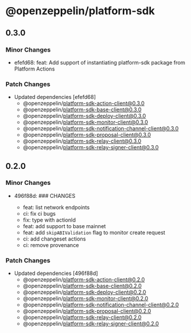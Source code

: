 # @openzeppelin/platform-sdk

## 0.3.0

### Minor Changes

- efefd68: feat: Add support of instantiating platform-sdk package from Platform Actions

### Patch Changes

- Updated dependencies [efefd68]
  - @openzeppelin/platform-sdk-action-client@0.3.0
  - @openzeppelin/platform-sdk-base-client@0.3.0
  - @openzeppelin/platform-sdk-deploy-client@0.3.0
  - @openzeppelin/platform-sdk-monitor-client@0.3.0
  - @openzeppelin/platform-sdk-notification-channel-client@0.3.0
  - @openzeppelin/platform-sdk-proposal-client@0.3.0
  - @openzeppelin/platform-sdk-relay-client@0.3.0
  - @openzeppelin/platform-sdk-relay-signer-client@0.3.0

## 0.2.0

### Minor Changes

- 496f88d: ### CHANGES

  - feat: list network endpoints
  - ci: fix ci bugs
  - fix: type with actionId
  - feat: add support to base mainnet
  - feat: add `skipABIValidation` flag to monitor create request
  - ci: add changeset actions
  - ci: remove provenance

### Patch Changes

- Updated dependencies [496f88d]
  - @openzeppelin/platform-sdk-action-client@0.2.0
  - @openzeppelin/platform-sdk-base-client@0.2.0
  - @openzeppelin/platform-sdk-deploy-client@0.2.0
  - @openzeppelin/platform-sdk-monitor-client@0.2.0
  - @openzeppelin/platform-sdk-notification-channel-client@0.2.0
  - @openzeppelin/platform-sdk-proposal-client@0.2.0
  - @openzeppelin/platform-sdk-relay-client@0.2.0
  - @openzeppelin/platform-sdk-relay-signer-client@0.2.0
